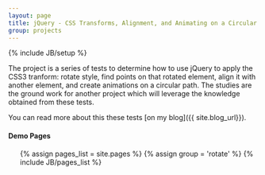 ```yaml
---
layout: page
title: jQuery - CSS Transforms, Alignment, and Animating on a Circular Path
group: projects
---
```

{% include JB/setup %}

The project is a series of tests to determine how to use jQuery to apply the CSS3 tranform: rotate style,
find points on that rotated element, align it with another element, and create animations on a circular
path.  The studies are the ground work for another project which will leverage the knowledge obtained from
these tests.

You can read more about this these tests [on my blog]({{ site.blog_url}}). 

#### Demo Pages  
  
<ul class="pages">
   {% assign pages_list = site.pages %}
   {% assign group = 'rotate' %}
   {% include JB/pages_list %}
</ul>